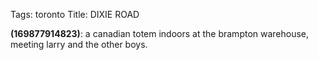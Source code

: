 Tags: toronto
Title: DIXIE ROAD
  
**(169877914823)**: a canadian totem indoors at the brampton warehouse, meeting larry and the other boys.
